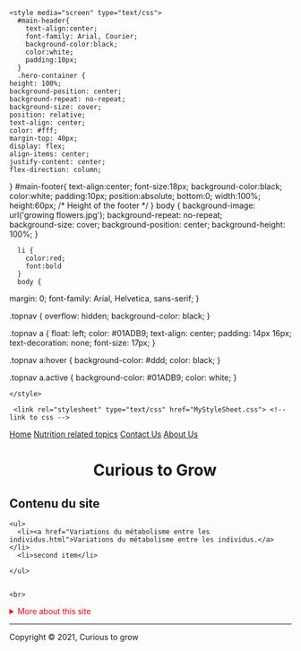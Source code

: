 
<html lang="en" dir="ltr">
  <head>
    <meta charset="utf-8">
    <title>Curious to grow</title>

   

    <style media="screen" type="text/css">
      #main-header{
        text-align:center;
        font-family: Arial, Courier;
        background-color:black;
        color:white;
        padding:10px;
      }
      .hero-container {
    height: 100%;
    background-position: center;
    background-repeat: no-repeat;
    background-size: cover;
    position: relative;
    text-align: center;
    color: #fff;
    margin-top: 40px;
    display: flex;
    align-items: center;
    justify-content: center;
    flex-direction: column;
}
      #main-footer{
        text-align:center;
        font-size:18px;
        background-color:black;
        color:white;
        padding:10px;
        position:absolute;
        bottom:0;
        width:100%;
        height:60px;   /* Height of the footer */
        }
        body {
      background-image: url('growing flowers.jpg');
       background-repeat: no-repeat;  
       background-size: cover;
       background-position: center;
       background-height: 100%;
      } 
    
      li {
        color:red;
        font:bold
      }
      body {
  margin: 0;
  font-family: Arial, Helvetica, sans-serif;
}

.topnav {
  overflow: hidden;
  background-color: black;
}

.topnav a {
  float: left;
  color: #01ADB9;
  text-align: center;
  padding: 14px 16px;
  text-decoration: none;
  font-size: 17px;
}

.topnav a:hover {
  background-color: #ddd;
  color: black;
}

.topnav a.active {
  background-color: #01ADB9;
  color: white;
}
     


    </style>

     <link rel="stylesheet" type="text/css" href="MyStyleSheet.css"> <!-- link to css -->
  </head>
  <body>
   
<div class="topnav">
  <a class="active" href="#home">Home</a>
  <a href="#news">Nutrition related topics</a>
  <a href="#contact">Contact Us</a>
  <a href="#about">About Us</a>
</div>

<div style="padding-left:16px">
  <h1 style = "text-align:center">Curious to Grow</h1>
  
</div>
    <h2>Contenu du site</h2>
    
    
    <ul>
      <li><a href="Variations du métabolisme entre les individus.html">Variations du métabolisme entre les individus.</a></li>
      <li>second item</li>
      
    </ul>

    
    <br>
    
<details>
  <summary style = "color:red" >More about this site</summary>
  <p>Curious to grow is s collection of answers for curious questions from minds that do not stop wondering about health issues to grow healthy ..</p>
</details>
<hr>


  </body>
  <footer id="main-footer">
  <p>Copyright &copy; 2021, Curious to grow</p>
  </footer>
</html>
